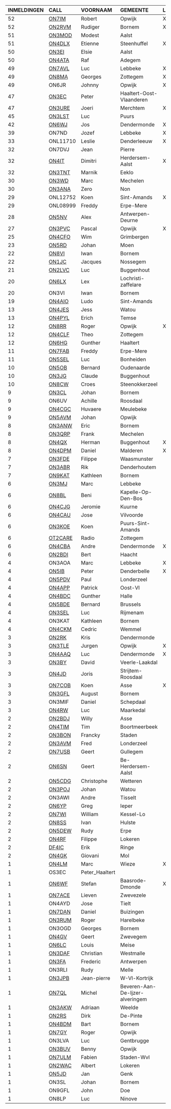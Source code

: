 |INMELDINGEN|CALL|VOORNAAM|GEMEENTE|LID|
|:---|:---|:---|:---|:---|
| 52 | <a href="https://www.qrz.com/db/on7im">ON7IM</a> | Robert | Opwijk | X |
| 52 | <a href="https://www.qrz.com/db/on2rvm">ON2RVM</a> | Rudiger | Bornem | X |
| 51 | <a href="https://www.qrz.com/db/on3mod">ON3MOD</a> | Modest | Aalst |  |
| 51 | <a href="https://www.qrz.com/db/on4dlx">ON4DLX</a> | Etienne | Steenhuffel | X |
| 50 | <a href="https://www.qrz.com/db/on3ei">ON3EI</a> | Elsie | Aalst |  |
| 50 | <a href="https://www.qrz.com/db/on4ata">ON4ATA</a> | Raf | Adegem |  |
| 49 | <a href="https://www.qrz.com/db/on7avl">ON7AVL</a> | Luc | Lebbeke | X |
| 49 | <a href="https://www.qrz.com/db/on8ma">ON8MA</a> | Georges | Zottegem | X |
| 49 |ON6JR|Johnny|Opwijk|X|
| 47 | <a href="https://www.qrz.com/db/on3ec">ON3EC</a> | Peter | Haaltert-Oost-Vlaanderen |  |
| 47 | <a href="https://www.qrz.com/db/on3ure">ON3URE</a> | Joeri | Merchtem | X |
| 45 | <a href="https://www.qrz.com/db/on3lst">ON3LST</a> | Luc | Puurs |  |
| 42 | <a href="https://www.qrz.com/db/on6wj">ON6WJ</a> | Jos | Dendermonde | X |
| 39 |ON7ND|Jozef|Lebbeke|X|
| 33 |ONL11710|Leslie|Denderleeuw|X|
| 32 |ON7DVJ|Jean|Pierre||
| 32 | <a href="https://www.qrz.com/db/on4it">ON4IT</a> | Dimitri | Herdersem-Aalst | X |
| 32 | <a href="https://www.qrz.com/db/on3tnt">ON3TNT</a> | Marnik | Eeklo |  |
| 30 | <a href="https://www.qrz.com/db/on3wd">ON3WD</a> | Marc | Mechelen |  |
| 30 | <a href="https://www.qrz.com/db/on3ana">ON3ANA</a> | Zero | Non |  |
| 29 |ONL12752|Koen|Sint-Amands|X|
| 29 |ONL08999|Freddy|Erpe-Mere
| 28 | <a href="https://www.qrz.com/db/on5nv">ON5NV</a> | Alex | Antwerpen-Deurne |  |
| 27 | <a href="https://www.qrz.com/db/on3pvc">ON3PVC</a> | Pascal | Opwijk | X |
| 25 | <a href="https://www.qrz.com/db/on4cfo">ON4CFO</a> | Wim | Grimbergen |  |
| 23 | <a href="https://www.qrz.com/db/on5rd">ON5RD</a> | Johan | Moen |  |
| 22 | <a href="https://www.qrz.com/db/on8vi">ON8VI</a> | Iwan | Bornem |  |
| 22 | <a href="https://www.qrz.com/db/on1jc">ON1JC</a> | Jacques | Nossegem |  |
| 21 | <a href="https://www.qrz.com/db/on2lvc">ON2LVC</a> | Luc | Buggenhout |  |
| 20 | <a href="https://www.qrz.com/db/on6lx">ON6LX</a> | Lex | Lochristi-zaffelare |  |
| 20 |ON3VI|Iwan|Bornem||
| 19 | <a href="https://www.qrz.com/db/on4aio">ON4AIO</a> | Ludo | Sint-Amands |  |
| 13 | <a href="https://www.qrz.com/db/on4jes">ON4JES</a> | Jess | Watou |  |
| 13 | <a href="https://www.qrz.com/db/on4pyl">ON4PYL</a> | Erich | Temse |  |
| 12 | <a href="https://www.qrz.com/db/on8rr">ON8RR</a> | Roger | Opwijk | X |
| 12 | <a href="https://www.qrz.com/db/on4clf">ON4CLF</a> | Theo | Zottegem |  |
| 12 | <a href="https://www.qrz.com/db/on6hg">ON6HG</a> | Gunther | Haaltert |  |
| 11 | <a href="https://www.qrz.com/db/on7fab">ON7FAB</a> | Freddy | Erpe-Mere |  |
| 11 | <a href="https://www.qrz.com/db/on5sel">ON5SEL</a> | Luc | Bonheiden |  |
| 10 | <a href="https://www.qrz.com/db/on5ob">ON5OB</a> | Bernard | Oudenaarde |  |
| 10 | <a href="https://www.qrz.com/db/on3jg">ON3JG</a> | Claude | Buggenhout |  |
| 10 | <a href="https://www.qrz.com/db/on8cw">ON8CW</a> | Croes | Steenokkerzeel |  |
| 9 | <a href="https://www.qrz.com/db/on3cl">ON3CL</a> | Johan | Bornem |  |
| 9 |ON6UV|Achille|Roosdaal||
| 9 | <a href="https://www.qrz.com/db/on4cgc">ON4CGC</a> | Huvaere | Meulebeke |  |
| 9 | <a href="https://www.qrz.com/db/on5avm">ON5AVM</a> | Johan | Opwijk |  |
| 8 | <a href="https://www.qrz.com/db/on3anw">ON3ANW</a> | Eric | Bornem |  |
| 8 | <a href="https://www.qrz.com/db/on3qrp">ON3QRP</a> | Frank | Mechelen |  |
| 8 | <a href="https://www.qrz.com/db/on4qx">ON4QX</a> | Herman | Buggenhout | X |
| 8 | <a href="https://www.qrz.com/db/on4dpm">ON4DPM</a> | Daniel | Malderen | X |
| 7 | <a href="https://www.qrz.com/db/on3fde">ON3FDE</a> | Filippe | Waasmunster |  |
| 7 | <a href="https://www.qrz.com/db/on3abr">ON3ABR</a> | Rik | Denderhoutem |  |
| 7 | <a href="https://www.qrz.com/db/on9kat">ON9KAT</a> | Kathleen | Bornem |  |
| 6 | <a href="https://www.qrz.com/db/on3mj">ON3MJ</a> | Marc | Lebbeke |  |
| 6 | <a href="https://www.qrz.com/db/on8bl">ON8BL</a> | Beni | Kapelle-Op-Den-Bos |  |
| 6 | <a href="https://www.qrz.com/db/on4cjg">ON4CJG</a> | Jeromie | Kuurne |  |
| 6 | <a href="https://www.qrz.com/db/on4cau">ON4CAU</a> | Jose | Vilvoorde |  |
| 6 | <a href="https://www.qrz.com/db/on3koe">ON3KOE</a> | Koen | Puurs-Sint-Amands |  |
| 6 | <a href="https://www.qrz.com/db/ot2care">OT2CARE</a> | Radio | Zottegem |  |
| 6 | <a href="https://www.qrz.com/db/on4cba">ON4CBA</a> | Andre | Dendermonde | X |
| 6 | <a href="https://www.qrz.com/db/on2bdi">ON2BDI</a> | Bert | Haacht |  |
| 4 |ON3AOA|Marc|Lebbeke|X|
| 4 | <a href="https://www.qrz.com/db/on5ib">ON5IB</a> | Peter | Denderbelle | X |
| 4 | <a href="https://www.qrz.com/db/on5pdv">ON5PDV</a> | Paul | Londerzeel |  |
| 4 | <a href="https://www.qrz.com/db/on4app">ON4APP</a> | Patrick | Oost-Vl |  |
| 4 | <a href="https://www.qrz.com/db/on4bdc">ON4BDC</a> | Gunther | Halle |  |
| 4 | <a href="https://www.qrz.com/db/on5bde">ON5BDE</a> | Bernard | Brussels |  |
| 4 | <a href="https://www.qrz.com/db/on3sel">ON3SEL</a> | Luc | Rijmenam |  |
| 4 |ON3KAT|Kathleen|Bornem||
| 4 | <a href="https://www.qrz.com/db/on4ckm">ON4CKM</a> | Cedric | Wemmel |  |
| 3 | <a href="https://www.qrz.com/db/on2rk">ON2RK</a> | Kris | Dendermonde |  |
| 3 | <a href="https://www.qrz.com/db/on3tle">ON3TLE</a> | Jurgen | Opwijk | X |
| 3 | <a href="https://www.qrz.com/db/on4aaq">ON4AAQ</a> | Luc | Dendermonde | X |
| 3 | <a href="https://www.qrz.com/db/on3by">ON3BY</a> | David | Veerle-Laakdal |  |
| 3 | <a href="https://www.qrz.com/db/on4jd">ON4JD</a> | Joris | Strijtem-Roosdaal |  |
| 3 | <a href="https://www.qrz.com/db/on7cob">ON7COB</a> | Koen | Asse | X |
| 3 | <a href="https://www.qrz.com/db/on3gfl">ON3GFL</a> | August | Bornem |  |
| 3 |ON3MIF|Daniel|Schepdaal||
| 3 | <a href="https://www.qrz.com/db/on4rw">ON4RW</a> | Luc | Maarkedal |  |
| 2 | <a href="https://www.qrz.com/db/on2bdj">ON2BDJ</a> | Willy | Asse |  |
| 2 | <a href="https://www.qrz.com/db/on4tim">ON4TIM</a> | Tim | Boortmeerbeek |  |
| 2 | <a href="https://www.qrz.com/db/on3bon">ON3BON</a> | Francky | Staden |  |
| 2 | <a href="https://www.qrz.com/db/on3avm">ON3AVM</a> | Fred | Londerzeel |  |
| 2 | <a href="https://www.qrz.com/db/on7usb">ON7USB</a> | Geert | Gullegem |  |
| 2 | <a href="https://www.qrz.com/db/on6sn">ON6SN</a> | Geert | Be-Herdersem-Aalst |  |
| 2 | <a href="https://www.qrz.com/db/on5cdg">ON5CDG</a> | Christophe | Wetteren |  |
| 2 | <a href="https://www.qrz.com/db/on3poj">ON3POJ</a> | Johan | Watou |  |
| 2 |ON3AWI|Andre|Tisselt||
| 2 | <a href="https://www.qrz.com/db/on6yp">ON6YP</a> | Greg | Ieper |  |
| 2 | <a href="https://www.qrz.com/db/on7wi">ON7WI</a> | William | Kessel-Lo |  |
| 2 | <a href="https://www.qrz.com/db/on8ss">ON8SS</a> | Ivan | Hulste |  |
| 2 | <a href="https://www.qrz.com/db/on5dew">ON5DEW</a> | Rudy | Erpe |  |
| 2 | <a href="https://www.qrz.com/db/on4rf">ON4RF</a> | Filippe | Lokeren |  |
| 2 | <a href="https://www.qrz.com/db/df4ic">DF4IC</a> | Erik | Ringe |  |
| 2 | <a href="https://www.qrz.com/db/on4gk">ON4GK</a> | Giovani | Mol |  |
| 1 | <a href="https://www.qrz.com/db/on4lm">ON4LM</a> | Marc | Wieze | X |
| 1 |OS3EC|Peter_Haaltert|
| 1 | <a href="https://www.qrz.com/db/on6wf">ON6WF</a> | Stefan | Baasrode-Dmonde | X |
| 1 | <a href="https://www.qrz.com/db/on7ace">ON7ACE</a> | Lieven | Zwevezele |  |
| 1 |ON4AYD|Jose|Tielt||
| 1 | <a href="https://www.qrz.com/db/on7dan">ON7DAN</a> | Daniel | Buizingen |  |
| 1 | <a href="https://www.qrz.com/db/on3rum">ON3RUM</a> | Roger | Harelbeke |  |
| 1 |ON3OGD|Georges|Bornem||
| 1 | <a href="https://www.qrz.com/db/on4gv">ON4GV</a> | Geert | Zwevegem |  |
| 1 | <a href="https://www.qrz.com/db/on6lc">ON6LC</a> | Louis | Meise |  |
| 1 | <a href="https://www.qrz.com/db/on3daf">ON3DAF</a> | Christian | Westmalle |  |
| 1 | <a href="https://www.qrz.com/db/on3fa">ON3FA</a> | Frederic | Antwerpen |  |
| 1 |ON3RLI|Rudy|Melle||
| 1 | <a href="https://www.qrz.com/db/on3jpb">ON3JPB</a> | Jean-pierre | W-Vl-Kortrijk |  |
| 1 | <a href="https://www.qrz.com/db/on7ql">ON7QL</a> | Michel | Beveren-Aan-De-Ijzer-alveringem |  |
| 1 | <a href="https://www.qrz.com/db/on3akw">ON3AKW</a> | Adriaan | Weelde |  |
| 1 | <a href="https://www.qrz.com/db/on2rs">ON2RS</a> | Dirk | De-Pinte |  |
| 1 | <a href="https://www.qrz.com/db/on4bdm">ON4BDM</a> | Bart | Bornem |  |
| 1 | <a href="https://www.qrz.com/db/on7gy">ON7GY</a> | Roger | Opwijk |  |
| 1 |ON3LVA|Luc|Gentbrugge||
| 1 | <a href="https://www.qrz.com/db/on3buv">ON3BUV</a> | Benny | Opwijk |  |
| 1 | <a href="https://www.qrz.com/db/on7ulm">ON7ULM</a> | Fabien | Staden-Wvl |  |
| 1 | <a href="https://www.qrz.com/db/on2wac">ON2WAC</a> | Albert | Lokeren |  |
| 1 | <a href="https://www.qrz.com/db/on5jd">ON5JD</a> | Jan | Genk |  |
| 1 |ON3SL|Johan|Bornem||
| 1 |ON9GFL|John|Doe||
| 1 |ON8LP|Luc|Ninove||
